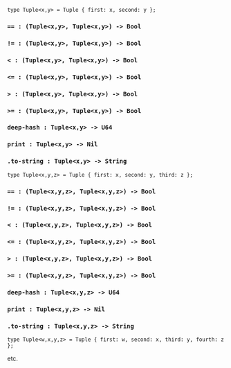 <link rel="stylesheet" type="text/css" href="styles.css">

```
type Tuple<x,y> = Tuple { first: x, second: y };
```

### `== : (Tuple<x,y>, Tuple<x,y>) -> Bool`

### `!= : (Tuple<x,y>, Tuple<x,y>) -> Bool`

### `< : (Tuple<x,y>, Tuple<x,y>) -> Bool`

### `<= : (Tuple<x,y>, Tuple<x,y>) -> Bool`

### `> : (Tuple<x,y>, Tuple<x,y>) -> Bool`

### `>= : (Tuple<x,y>, Tuple<x,y>) -> Bool`

### `deep-hash : Tuple<x,y> -> U64`

### `print : Tuple<x,y> -> Nil`

### `.to-string : Tuple<x,y> -> String`

```
type Tuple<x,y,z> = Tuple { first: x, second: y, third: z };
```

### `== : (Tuple<x,y,z>, Tuple<x,y,z>) -> Bool`

### `!= : (Tuple<x,y,z>, Tuple<x,y,z>) -> Bool`

### `< : (Tuple<x,y,z>, Tuple<x,y,z>) -> Bool`

### `<= : (Tuple<x,y,z>, Tuple<x,y,z>) -> Bool`

### `> : (Tuple<x,y,z>, Tuple<x,y,z>) -> Bool`

### `>= : (Tuple<x,y,z>, Tuple<x,y,z>) -> Bool`

### `deep-hash : Tuple<x,y,z> -> U64`

### `print : Tuple<x,y,z> -> Nil`

### `.to-string : Tuple<x,y,z> -> String`

```
type Tuple<w,x,y,z> = Tuple { first: w, second: x, third: y, fourth: z };
```

etc.



